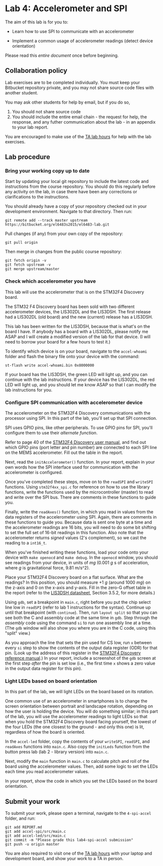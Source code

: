 Lab 4: Accelerometer and SPI
============================

The aim of this lab is for you to:

 * Learn how to use SPI to communicate with an accelerometer

 * Implement a common usage of accelerometer readings (detect device orientation)


Please read this *entire document* once before beginning.

## Collaboration policy

Lab exercises are to be completed individually. You must keep your Bitbucket repository private,
and you may not share source code files with another student.

You may ask other students for help by email, but if you do so,

1. You should not share source code
2. You should include the entire email chain - the request for help, the response, and any
futher communication about the lab - in an appendix to your lab report.

You are encouraged to make use of the [TA lab hours](http://witestlab.poly.edu/~ffund/el6483/#hours) for help with the lab exercises.


## Lab procedure

### Bring your working copy up to date

Start by updating your local git repository to include the latest code and instructions from the course repository. 
You should do this regularly before any activity on the lab, in case there have been 
any corrections or clarifications to the instructions.

You should already have a copy of your repository checked out in your development environment. Navigate to that directory. Then run:

    git remote add --track master upstream https://bitbucket.org/el6483s2015/el6483-lab.git

Pull changes (if any) from your own copy of the repository:

    git pull origin

Then merge in changes from the public course repository:

    git fetch origin -v
    git fetch upstream -v
    git merge upstream/master

### Check which accelerometer you have

This lab will use the accelerometer that is on the STM32F4 Discovery board.

The STM32 F4 Discovery board has been sold with two different accelerometer devices, 
the LIS302DL and the LIS3DSH. The first release had a LIS302DL (old board) and 
the new (current) release has a LIS3DSH.

This lab has been written for the LIS3DSH, because that is what's on the board I have.
If anybody has a board with a LIS302DL, please notify me ASAP and I will
create a modified version of the lab for that device. (I will need to 
borrow your board for a few hours to test it.)

To identify which device is on your board, navigate to the `accel-whoami` folder
and flash the binary file onto your device with the command:

```
st-flash write accel-whoami.bin 0x8000000
```

If your board has the LIS3DSH, the green LED will light up, 
and you can continue with the lab instructions.
If your device has the LIS302DL, the red LED will light up,
and you should let me know ASAP so that I can modify the lab instructions
for you.


### Configure SPI communication with accelerometer device

The accelerometer on the STM32F4 Discovery communications
with the processor using SPI. In this part of the lab, 
you'll set up that SPI connection.

SPI uses GPIO pins, like other peripherals. To use GPIO pins for SPI,
you'll configure them to use their *alternate function*.

Refer to page  40 of the 
[STM32F4 Discovery user manual](http://www.st.com/st-web-ui/static/active/en/resource/technical/document/user_manual/DM00039084.pdf),
and find out which GPIO pins (port letter and pin number) are connected
to each SPI line on the MEMS accelerometer. Fill out the table in the 
report.

Next, read the `initAccelerometer()` function. In your report, explain in your own words
how the SPI interface used for communication with the accelerometer 
is configured.

Once you've completed these steps, move on to the `readSPI` and `writeSPI` 
functions. Using `stm32f4xx_spi.c` for reference on how to use the library functions,
write the functions used by the microcontroller (master) to read and write over the SPI bus.
There are comments in these functions to guide you.

Finally, write the `readAxes()` function, in which you read in values from 
the data registers of the accelerometer using SPI. Again, 
there are comments in these functions to guide you.
Because data is sent one byte at a time and the accelerometer readings 
are 16 bits, you will need to do some bit shifting to 
set the full set of 16-bit readings in this function.
Also note that the accelerometer returns *signed* values (2's complement), 
so we cast the reading to a `int16_t`.

When you've finished writing these functions, load your code 
onto your device with `make openocd` and `make debug`.
In the `openocd` window, you should see readings from your device, 
in units of _mg_ (0.001 _g_ s of acceleration, where _g_ is gravitational force, 9.81 m/s^2).

Place your STM32F4 Discovery board on a flat surface. 
What are the readings? In this position, you should measure +1 _g_ (around 1000 _mg_) on 
the z-axis and 0 on the x-axis and y-axis. 
Fill in the zero-G offset table in the report (refer to the 
[LIS3DSH datasheet](http://www.st.com/web/en/resource/technical/document/datasheet/DM00040962.pdf),
Section 3.5.2, for more details.)

Using `gdb`, set a breakpoint in `main.c`, right before you put the chip select line 
low in `readSPI` (refer to lab 1 instructions for the syntax).
Continue up until that breakpoint (with `continue`). Then, run `layout split` so that you can see both the C 
and assembly code at the same time in `gdb`. Step through the *assembly* code using 
the command `si` to run one assembly line at a time. (The `gdb` window will also show you where you 
are in the C code, using this "split" view.)

As you approach the line that sets the pin used for CS low, 
run `x` between every `si` step to show the contents of the output data register (ODR)
for that pin. (Look up the address of this register in the 
[STM32F4 Discovery reference manual](http://witestlab.poly.edu/~ffund/el6483/files/DM00031020.pdf).)
In your report, include a screenshot of the `gdb` screen at the first step 
_after_ the pin is set low (i.e., the first time `x` shows a zero value in 
the output data register for this pin).


### Light LEDs based on board orientation

In this part of the lab, we will light LEDs on the board based on its rotation.

One common use of an accelerometer in smartphones is to change the screen 
orientation between portrait and landscape rotation, depending on how the 
user is holding the device. You will do something similar; 
in this part of the lab, you will use the accelerometer readings to light LEDs so 
that when you hold the STM32F4 Discovery board facing yourself, the lowest of the four LEDs 
(the one closest to the ground - and only this one) is lit, regardless of how the board 
is oriented.

In the `accel-led` folder, copy the contents of your `writeSPI`, `readSPI`, and 
`readAxes` functions into `main.c`. Also copy the `initLeds` function from the 
button press lab (lab 2 - library version) into `main.c`.

Next, modify the `main` function in `main.c` to calculate pitch and roll of the board 
using the accelerometer values. Then, add some logic to set the LEDs each time you read 
accelerometer values.

In your report, show the code in which you set the LEDs based on the board orientation.

## Submit your work

To submit your work, please open a terminal, navigate to the `4-spi-accel` folder, and run:

    git add REPORT.md
    git add accel-spi/src/main.c
    git add accel-led/src/main.c
    git commit -m "Please grade this lab4-spi-accel submission"
    git push -u origin master


You are also required to visit one of the
[TA lab hours](http://witestlab.poly.edu/~ffund/el6483/#hours)
with your laptop and development board, and show your work to a TA in person.
